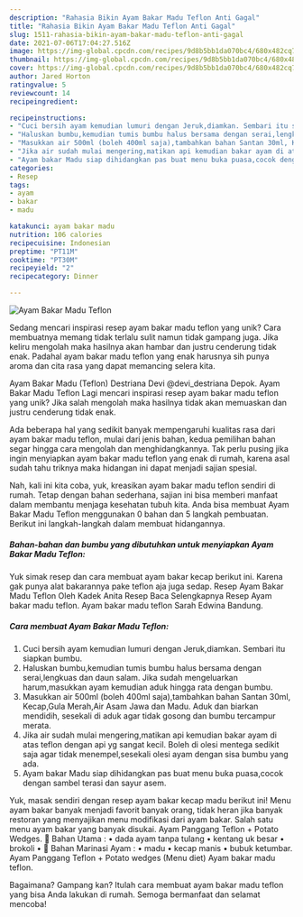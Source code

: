 ```yaml
---
description: "Rahasia Bikin Ayam Bakar Madu Teflon Anti Gagal"
title: "Rahasia Bikin Ayam Bakar Madu Teflon Anti Gagal"
slug: 1511-rahasia-bikin-ayam-bakar-madu-teflon-anti-gagal
date: 2021-07-06T17:04:27.516Z
image: https://img-global.cpcdn.com/recipes/9d8b5bb1da070bc4/680x482cq70/ayam-bakar-madu-teflon-foto-resep-utama.jpg
thumbnail: https://img-global.cpcdn.com/recipes/9d8b5bb1da070bc4/680x482cq70/ayam-bakar-madu-teflon-foto-resep-utama.jpg
cover: https://img-global.cpcdn.com/recipes/9d8b5bb1da070bc4/680x482cq70/ayam-bakar-madu-teflon-foto-resep-utama.jpg
author: Jared Horton
ratingvalue: 5
reviewcount: 14
recipeingredient:

recipeinstructions:
- "Cuci bersih ayam kemudian lumuri dengan Jeruk,diamkan. Sembari itu siapkan bumbu."
- "Haluskan bumbu,kemudian tumis bumbu halus bersama dengan serai,lengkuas dan daun salam. Jika sudah mengeluarkan harum,masukkan ayam kemudian aduk hingga rata dengan bumbu."
- "Masukkan air 500ml (boleh 400ml saja),tambahkan bahan Santan 30ml, Kecap,Gula Merah,Air Asam Jawa dan Madu. Aduk dan biarkan mendidih, sesekali di aduk agar tidak gosong dan bumbu tercampur merata."
- "Jika air sudah mulai mengering,matikan api kemudian bakar ayam di atas teflon dengan api yg sangat kecil. Boleh di olesi mentega sedikit saja agar tidak menempel,sesekali olesi ayam dengan sisa bumbu yang ada."
- "Ayam bakar Madu siap dihidangkan pas buat menu buka puasa,cocok dengan sambel terasi dan sayur asem."
categories:
- Resep
tags:
- ayam
- bakar
- madu

katakunci: ayam bakar madu 
nutrition: 106 calories
recipecuisine: Indonesian
preptime: "PT11M"
cooktime: "PT30M"
recipeyield: "2"
recipecategory: Dinner

---
```



![Ayam Bakar Madu Teflon](https://img-global.cpcdn.com/recipes/9d8b5bb1da070bc4/680x482cq70/ayam-bakar-madu-teflon-foto-resep-utama.jpg)

Sedang mencari inspirasi resep ayam bakar madu teflon yang unik? Cara membuatnya memang tidak terlalu sulit namun tidak gampang juga. Jika keliru mengolah maka hasilnya akan hambar dan justru cenderung tidak enak. Padahal ayam bakar madu teflon yang enak harusnya sih punya aroma dan cita rasa yang dapat memancing selera kita.

Ayam Bakar Madu (Teflon) Destriana Devi @devi_destriana Depok. Ayam Bakar Madu Teflon Lagi mencari inspirasi resep ayam bakar madu teflon yang unik? Jika salah mengolah maka hasilnya tidak akan memuaskan dan justru cenderung tidak enak.

Ada beberapa hal yang sedikit banyak mempengaruhi kualitas rasa dari ayam bakar madu teflon, mulai dari jenis bahan, kedua pemilihan bahan segar hingga cara mengolah dan menghidangkannya. Tak perlu pusing jika ingin menyiapkan ayam bakar madu teflon yang enak di rumah, karena asal sudah tahu triknya maka hidangan ini dapat menjadi sajian spesial.


Nah, kali ini kita coba, yuk, kreasikan ayam bakar madu teflon sendiri di rumah. Tetap dengan bahan sederhana, sajian ini bisa memberi manfaat dalam membantu menjaga kesehatan tubuh kita. Anda bisa membuat Ayam Bakar Madu Teflon menggunakan 0 bahan dan 5 langkah pembuatan. Berikut ini langkah-langkah dalam membuat hidangannya.

<!--inarticleads1-->

##### Bahan-bahan dan bumbu yang dibutuhkan untuk menyiapkan Ayam Bakar Madu Teflon:



Yuk simak resep dan cara membuat ayam bakar kecap berikut ini. Karena gak punya alat bakarannya pake teflon aja juga sedap. Resep Ayam Bakar Madu Teflon Oleh Kadek Anita Resep Baca Selengkapnya Resep Ayam bakar madu teflon. Ayam bakar madu teflon Sarah Edwina Bandung. 

<!--inarticleads2-->

##### Cara membuat Ayam Bakar Madu Teflon:

1. Cuci bersih ayam kemudian lumuri dengan Jeruk,diamkan. Sembari itu siapkan bumbu.
1. Haluskan bumbu,kemudian tumis bumbu halus bersama dengan serai,lengkuas dan daun salam. Jika sudah mengeluarkan harum,masukkan ayam kemudian aduk hingga rata dengan bumbu.
1. Masukkan air 500ml (boleh 400ml saja),tambahkan bahan Santan 30ml, Kecap,Gula Merah,Air Asam Jawa dan Madu. Aduk dan biarkan mendidih, sesekali di aduk agar tidak gosong dan bumbu tercampur merata.
1. Jika air sudah mulai mengering,matikan api kemudian bakar ayam di atas teflon dengan api yg sangat kecil. Boleh di olesi mentega sedikit saja agar tidak menempel,sesekali olesi ayam dengan sisa bumbu yang ada.
1. Ayam bakar Madu siap dihidangkan pas buat menu buka puasa,cocok dengan sambel terasi dan sayur asem.


Yuk, masak sendiri dengan resep ayam bakar kecap madu berikut ini! Menu ayam bakar banyak menjadi favorit banyak orang, tidak heran jika banyak restoran yang menyajikan menu modifikasi dari ayam bakar. Salah satu menu ayam bakar yang banyak disukai. Ayam Panggang Teflon + Potato Wedges. 💮 Bahan Utama : • dada ayam tanpa tulang • kentang uk besar • brokoli • 💮 Bahan Marinasi Ayam : • madu • kecap manis • bubuk ketumbar. Ayam Panggang Teflon + Potato wedges (Menu diet) Ayam bakar madu teflon. 

Bagaimana? Gampang kan? Itulah cara membuat ayam bakar madu teflon yang bisa Anda lakukan di rumah. Semoga bermanfaat dan selamat mencoba!
